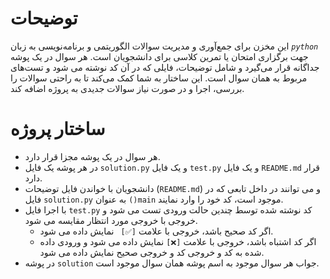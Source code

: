 # توضیحات

این مخزن برای جمع‌آوری و مدیریت سوالات الگوریتمی و برنامه‌نویسی به زبان *`python`* جهت برگزاری امتحان یا تمرین کلاسی برای دانشجویان است. هر سوال در یک پوشه جداگانه قرار می‌گیرد و شامل توضیحات، فایلی که در آن کد نوشته می شود و تست‌های مربوط به همان سوال است. این ساختار به شما کمک می‌کند تا به راحتی سوالات را بررسی، اجرا و در صورت نیاز سوالات جدیدی به پروژه اضافه کند.
# ساختار پروژه

- هر سوال در یک پوشه مجزا قرار دارد.
- در هر پوشه یک فایل `solution.py` و یک فایل `test.py` و یک فایل `README.md` قرار دارد.
- دانشجویان با خواندن فایل توضیحات (‍`README.md`) و می توانند در داخل تابعی که در فایل `solution.py` به عنوان `()main` موجود است، کد خود را وارد نمایند.
- با اجرا فایل `test.py` کد نوشته شده توسط چندین حالت ورودی تست می شود و خروجی با خروجی مورد انتظار مقایسه می شود.
	- اگر کد صحیح باشد، خروجی با علامت `[✅] ` نمایش داده می شود.
	- اگر کد اشتباه باشد، خروجی با علامت `[❌]` نمایش داده می شود و ورودی داده شده به کد و خروجی کد و خروجی صحیح نمایش داده می شود.
- در پوشه `solution` جواب هر سوال موجود به اسم پوشه همان سوال موجود است.